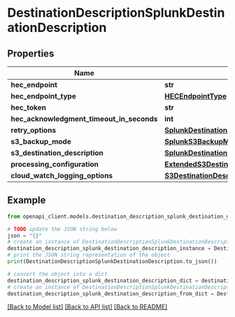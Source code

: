 # DestinationDescriptionSplunkDestinationDescription


## Properties

Name | Type | Description | Notes
------------ | ------------- | ------------- | -------------
**hec_endpoint** | **str** |  | [optional] 
**hec_endpoint_type** | [**HECEndpointType**](HECEndpointType.md) |  | [optional] 
**hec_token** | **str** |  | [optional] 
**hec_acknowledgment_timeout_in_seconds** | **int** |  | [optional] 
**retry_options** | [**SplunkDestinationDescriptionRetryOptions**](SplunkDestinationDescriptionRetryOptions.md) |  | [optional] 
**s3_backup_mode** | [**SplunkS3BackupMode**](SplunkS3BackupMode.md) |  | [optional] 
**s3_destination_description** | [**SplunkDestinationDescriptionS3DestinationDescription**](SplunkDestinationDescriptionS3DestinationDescription.md) |  | [optional] 
**processing_configuration** | [**ExtendedS3DestinationConfigurationProcessingConfiguration**](ExtendedS3DestinationConfigurationProcessingConfiguration.md) |  | [optional] 
**cloud_watch_logging_options** | [**S3DestinationDescriptionCloudWatchLoggingOptions**](S3DestinationDescriptionCloudWatchLoggingOptions.md) |  | [optional] 

## Example

```python
from openapi_client.models.destination_description_splunk_destination_description import DestinationDescriptionSplunkDestinationDescription

# TODO update the JSON string below
json = "{}"
# create an instance of DestinationDescriptionSplunkDestinationDescription from a JSON string
destination_description_splunk_destination_description_instance = DestinationDescriptionSplunkDestinationDescription.from_json(json)
# print the JSON string representation of the object
print(DestinationDescriptionSplunkDestinationDescription.to_json())

# convert the object into a dict
destination_description_splunk_destination_description_dict = destination_description_splunk_destination_description_instance.to_dict()
# create an instance of DestinationDescriptionSplunkDestinationDescription from a dict
destination_description_splunk_destination_description_from_dict = DestinationDescriptionSplunkDestinationDescription.from_dict(destination_description_splunk_destination_description_dict)
```
[[Back to Model list]](../README.md#documentation-for-models) [[Back to API list]](../README.md#documentation-for-api-endpoints) [[Back to README]](../README.md)


